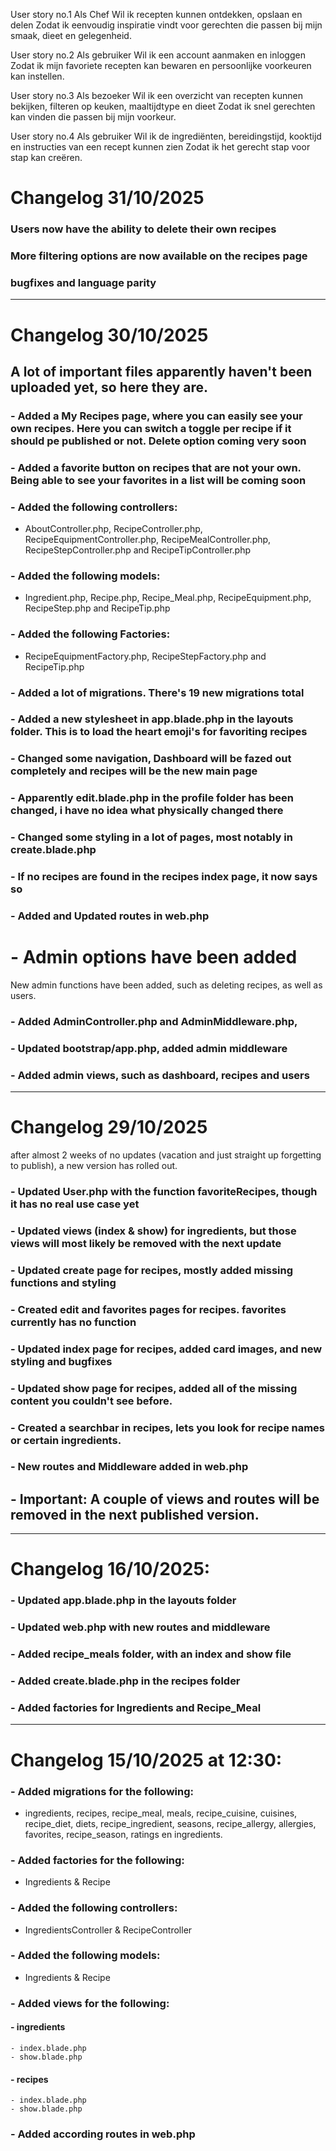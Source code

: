 User story no.1
Als Chef 
Wil ik recepten kunnen ontdekken, opslaan en delen
Zodat ik eenvoudig inspiratie vindt voor gerechten die passen bij mijn smaak, dieet en gelegenheid.

User story no.2
Als gebruiker
Wil ik een account aanmaken en inloggen
Zodat ik mijn favoriete recepten kan bewaren en persoonlijke voorkeuren kan instellen.

User story no.3
Als bezoeker
Wil ik een overzicht van recepten kunnen bekijken, filteren op keuken, maaltijdtype en dieet
Zodat ik snel gerechten kan vinden die passen bij mijn voorkeur.

User story no.4
Als gebruiker
Wil ik de ingrediënten, bereidingstijd, kooktijd en instructies van een recept kunnen zien
Zodat ik het gerecht stap voor stap kan creëren.

# Changelog 31/10/2025

### Users now have the ability to delete their own recipes

### More filtering options are now available on the recipes page

### bugfixes and language parity

---

# Changelog 30/10/2025

## A lot of important files apparently haven't been uploaded yet, so here they are.

### - Added a My Recipes page, where you can easily see your own recipes. Here you can switch a toggle per recipe if it should pe published or not. Delete option coming very soon

### - Added a favorite button on recipes that are not your own. Being able to see your favorites in a list will be coming soon

### - Added the following controllers:
- AboutController.php, RecipeController.php, RecipeEquipmentController.php, RecipeMealController.php, RecipeStepController.php and RecipeTipController.php

### - Added the following models:
- Ingredient.php, Recipe.php, Recipe_Meal.php, RecipeEquipment.php, RecipeStep.php and RecipeTip.php

### - Added the following Factories:
- RecipeEquipmentFactory.php, RecipeStepFactory.php and RecipeTip.php

### - Added a lot of migrations. There's 19 new migrations total

### - Added a new stylesheet in app.blade.php in the layouts folder. This is to load the heart emoji's for favoriting recipes

### - Changed some navigation, Dashboard will be fazed out completely and recipes will be the new main page

### - Apparently edit.blade.php in the profile folder has been changed, i have no idea what physically changed there

### - Changed some styling in a lot of pages, most notably in create.blade.php

### - If no recipes are found in the recipes index page, it now says so

### - Added and Updated routes in web.php


# - Admin options have been added
New admin functions have been added, such as deleting recipes, as well as users.

### - Added AdminController.php and AdminMiddleware.php,

### - Updated bootstrap/app.php, added admin middleware

### - Added admin views, such as dashboard, recipes and users


---


# Changelog 29/10/2025

after almost 2 weeks of no updates (vacation and just straight up forgetting to publish), a new version has  rolled out.

### - Updated User.php with the function favoriteRecipes, though it has no real use case yet

### - Updated views (index & show) for ingredients, but those views will most likely be removed with the next update

### - Updated create page for recipes, mostly added missing functions and styling

### - Created edit and favorites pages for recipes. favorites currently has no function

### - Updated index page for recipes, added card images, and new styling and bugfixes

### - Updated show page for recipes, added all of the missing content you couldn't see before.

### - Created a searchbar in recipes, lets you look for recipe names or certain ingredients.

### - New routes and Middleware added in web.php

## - Important: A couple of views and routes will be removed in the next published version.


---


# Changelog 16/10/2025:

### - Updated app.blade.php in the layouts folder

### - Updated web.php with new routes and middleware

### - Added recipe_meals folder, with an index and show file

### - Added create.blade.php in the recipes folder

### - Added factories for Ingredients and Recipe_Meal


---


# Changelog 15/10/2025 at 12:30:

### - Added migrations for the following:

- ingredients, recipes, recipe_meal, meals, recipe_cuisine, cuisines, recipe_diet, diets, recipe_ingredient, seasons, recipe_allergy, allergies, favorites, recipe_season, ratings en ingredients.

### - Added factories for the following:

  - Ingredients & Recipe

### - Added the following controllers:

  - IngredientsController & RecipeController

### - Added the following models:

  - Ingredients & Recipe

### - Added views for the following:

####   - ingredients

    - index.blade.php
    - show.blade.php

####   - recipes

    - index.blade.php
    - show.blade.php

### - Added according routes in web.php
